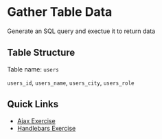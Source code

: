# Gather Table Data

Generate an SQL query and exectue it to return data

## Table Structure

Table name: `users`

`users_id`, `users_name`, `users_city`, `users_role`

## Quick Links

- [Ajax Exercise](<https://github.com/modlr-the-corporate-performance-cloud/MODLR-Scripting-Examples/tree/main/Exercise%2003%20-%20Gather%20Table%20Data/ajax>)
- [Handlebars Exercise](<https://github.com/modlr-the-corporate-performance-cloud/MODLR-Scripting-Examples/tree/main/Exercise%2003%20-%20Gather%20Table%20Data/handlebars>) 
